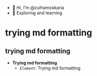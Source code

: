 - 👋 Hi, I’m @zulhamzakaria
- 🌱 Exploring and learning

# trying md formatting
## trying md formatting
- **Trying md formatting**
  - `Element`: Trying md formatting

<!---
zulhamzakaria/zulhamzakaria is a ✨ special ✨ repository because its `README.md` (this file) appears on your GitHub profile.
You can click the Preview link to take a look at your changes.
--->
